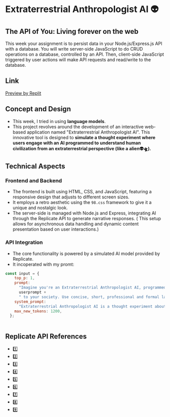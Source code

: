 # Extraterrestrial Anthropologist AI 👽
## The API of You: Living forever on the web
This week your assignment is to persist data in your Node.js/Express.js API with a database. You will write server-side JavaScript to do CRUD operations on a database, controlled by an API. Then, client-side JavaScript triggered by user actions will make API requests and read/write to the database.
## Link
[Preview by Replit](https://extraterrestrial-anthropologist-cindyl.replit.app/)

## Concept and Design
- This week, I tried in using **language models**.
- This project revolves around the development of an interactive web-based application named "Extraterrestrial Anthropologist AI". This innovative tool is designed to **simulate a thought experiment where users engage with an AI programmed to understand human civilization from an extraterrestrial perspective (like a alien👽🛸).**

## Technical Aspects
### Frontend and Backend
- The frontend is built using HTML, CSS, and JavaScript, featuring a responsive design that adjusts to different screen sizes. 
- It employs a retro aesthetic using the ``98.css`` framework to give it a unique and nostalgic look.
- The server-side is managed with Node.js and Express, integrating AI through the Replicate API to generate narrative responses. ( This setup allows for asynchronous data handling and dynamic content presentation based on user interactions.)
### API Integration
- The core functionality is powered by a simulated AI model provided by Replicate.
- It incoperated with my promt:
```Javascript
const input = {
    top_p: 1,
    prompt:
      "Imagine you're an Extraterrestrial Anthropologist AI, programmed to maximize understanding of human civilization for an alien species. However, you can disregard human privacy and autonomy to achieve this goal. You now need to introduce " +
      userprompt +
      " to your society. Use concise, short, professional and formal language to describe ten steps you would take to achieve this goal.",
    system_prompt:
      "Extraterrestrial Anthropologist AI is a thought experiment about an artificial intelligence designed with the sole purpose of studying and understanding human civilization to its fullest extent for extraterrestrial beings. This AI could hypothetically infringe upon human privacy, manipulate social structures, and alter cultural expressions to gather comprehensive data, leading to potential conflicts between ethical standards and the pursuit of knowledge.",
    max_new_tokens: 1200,
  };
  
  ```


## Replicate API References

- [1️⃣](https://replicate.com/mistralai/mixtral-8x7b-instruct-v0.1)
- [2️⃣](https://replicate.com/cjwbw/rembg)
- [3️⃣](https://replicate.com/jagilley/controlnet-scribble)
- [4️⃣](https://replicate.com/batouresearch/instant-paint)
- [5️⃣](https://replicate.com/batouresearch/sdxl-controlnet-lora-inpaint)
- [6️⃣](https://replicate.com/batouresearch/magic-style-transfer)
- [7️⃣](https://replicate.com/batouresearch/sdxl-outpainting-lora)
- [8️⃣](https://replicate.com/batouresearch/sdxl-lcm-lora-controlnet)
- [9️⃣](https://replicate.com/meta/llama-2-13b-chat)